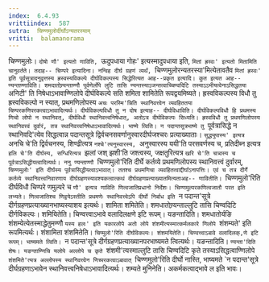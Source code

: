 ```yaml
---
index:  6.4.93
vrittiindex:  587
sutra:  चिण्णमुलोर्दीर्घोऽन्यतरस्याम्
vritti:  balamanorama 
---
```


चिण्णमुलोः। `दोषो णौ' इत्यतो णाविति, `ऊदुपधाया गोहः' इत्यस्मादुपधाया इति, `मितां ह्रस्वः' इत्यतो मितामिति चानुवर्तते। तदाह-- चिण्परे इत्यादिना। नन्विह दीर्घ ग्रहणं व्यर्थं, `चिण्णमुलोरन्यतरस्या'मित्येतावतैव `मितां ह्रस्वः' इति पूर्वसूत्रादनुवृत्तस्य ह्रस्वस्यविकल्पे दीर्घविकल्पस्य सिद्धेरित्यत आह--प्रकृत इत्यादि। कुत इत्यत आह-- ण्यन्ताण्णाविति। शमदातोण्र्यन्ताण्णौ पूर्वणेर्लोपे लुटि तासि ण्यन्तस्याऽजन्तत्वाच्चिण्वदिटि तस्याऽऽभीयत्वेनाऽसिद्धतया `अनिटी' ति निषेधाऽभावाण्णिलोपे दीर्घविकल्पे सति शमिता शामितेति रूपद्वयमिष्यते। ह्रस्वविकल्पस्य विधौ तु ह्रस्वविकल्पो न स्यात्, प्रथमणिलोपस्य `अचः परस्मि'न्निति स्थानिवत्त्वेन व्यवहिततया चिण्परकणिपरकत्वाऽभावादित्यर्थः। दीर्घविकल्पविधौ तु न दोष इत्याह-- दीर्घविधाविति। दीर्घविकल्पविधौ हि प्रथमस्य णिचो लोपो न स्थानिवत्, दीर्घविधौ स्थानिवत्त्वनिषेधात्, अतोऽत्र दीर्घविकल्पः सिध्यति। ह्रस्वविधौ तु प्रथमणिलोपस्य स्थानिवत्त्वं दुर्वारं, तत्र स्थानिवत्त्वनिषेधाऽभावादित्यर्थः। भाष्ये त्विति। न पदान्तसूत्रभाष्ये तु `पूर्वत्रासिद्धे न स्थानिवदि'त्येव सिद्धत्वान्न पदान्तसूत्रे द्विर्वचनसवर्णानुस्वारदीर्घजश्चरः प्रत्याख्याताः। `सुद्ध्युपास्य' इत्यत्र `अनचि चे'ति द्विर्वचनस्य, शिण्ढीत्यत्र `नश्चे'त्यनुस्वारस्य, `अनुस्वारस्य ययी'ति परसवर्णस्य च, प्रतिदीब्न इत्यत्र `हलि चे'ति दीर्घस्य, सग्धिरित्यत्र `झलां जश् झशी'ति जश्त्वस्य, जक्षतुरित्यत्र `खरि चे'ति चत्र्वस्य च पूर्वत्राऽसिद्धीयत्वादित्यर्थः। ननु ण्यन्ताण्णौ `चिण्णमुलो'रिति दीर्घे कर्तव्ये प्रथमणिलोपस्य स्थानिवत्त्वं दुर्वारम्, `चिण्णमुलोः' इति दीर्घस्य पूर्वत्रासिद्धीयत्वाऽभावात्। ततश्च प्रथमणिचा व्यवहितत्वाद्दीर्घाऽनापत्तिः। एवं च तत्र दीर्गे कर्तव्ये स्थानिवत्त्वनिवारणाय दीर्घग्रहणस्यावश्यकत्वात्कथं दीर्घग्रहणप्रत्याख्यातमित्यताअह-- णावितीति। `चिण्णमुलो'रिति दीर्घविधौ चिण्परे णमुल्परे च `णौ' इत्यत्र णाविति णित्वजातिप्रधानो निर्देशः। चिण्णमुल्परकणित्वजातौ परत इति लभ्यते। णित्वजातिश्च णिद्वयेऽस्तीति प्रथमणेः स्थानिवत्त्वेऽपि दीर्घो निर्बाध इति `न पदान्त'सूत्रे दीर्गग्रहणप्रत्याख्यानभाष्यस्याशय इत्यर्थः। शामिता शमितेति। शमधातोण्र्यन्ताल्लुटि तासि चिण्वदिटि दीर्गविकल्पः। शमियितेति। चिण्वत्त्वाऽभावे वलादिलक्षणे इटि रूपम्। यङन्तादिति। शमधातोर्यङि शंशम्येत्येतस्माद्धेतुमण्णौ `यस्य हलः' इति यकारलोपे अतो लोपे शंशमीत्यस्मात्कर्मलकारे णिलोपे `शंशम्यते' इति रूपमित्यर्थः। शंशामिता शंशमितेति। `चिण्मुलो'रिति दीर्घविकल्पः। शंशमयितेति। चिण्वत्त्वाऽबावे वलादिलक्,णे इटि रूपम्। भाष्यमते त्विति। `न पदान्त'सूत्रे दीर्गग्रहणप्रत्याख्यानपरभाष्यमते त्वित्यर्थः। यङन्तादिति। `ण्यन्ता'दिति शेषः। यङन्ताण्णिचि यलोपे अल्लोपे च कृते `शंशमी'त्यस्माल्लुटि तासि चिण्वदिटि कृते तस्याऽसिद्धत्वाण्णिलोपे `शंशमिते'त्यत्र अल्लोपस्य स्थानिवत्त्वेन णिच्परकत्वाऽबावात् `चिण्णमुलो'रिति दीर्घो नास्ति, भाष्यमते `न पदान्त'सूत्रे दीर्घग्रहणाऽभावेन स्थानिवत्त्वनिषेधाऽभावादित्यर्थः। शम्यते मुनिनेति। अकर्मकत्वाद्भावे ल इति भावः।

